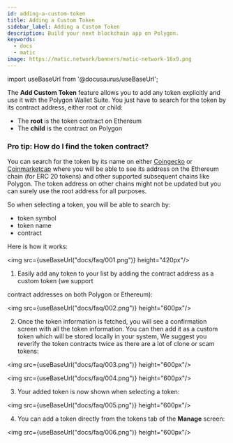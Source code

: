 ```yaml
---
id: adding-a-custom-token
title: Adding a Custom Token
sidebar_label: Adding a Custom Token
description: Build your next blockchain app on Polygon.
keywords:
  - docs
  - matic
image: https://matic.network/banners/matic-network-16x9.png
---
```

import useBaseUrl from '@docusaurus/useBaseUrl';

The **Add Custom Token** feature allows you to add any token explicitly and use it with the Polygon Wallet Suite. You just have to search for the token by its contract address, either root or child:

* The **root** is the token contract on Ethereum
* The **child** is the contract on Polygon

### Pro tip: How do I find the token contract?

You can search for the token by its name on either [Coingecko](http://coingecko.com) or [Coinmarketcap](https://coinmarketcap.com/) where you will be able to see its address on the Ethereum chain (for ERC 20 tokens) and other supported subsequent chains like Polygon. The token address on other chains might not be updated but you can surely use the root address for all purposes.

So when selecting a token, you will be able to search by:
* token symbol
* token name
* contract

Here is how it works:

<img src={useBaseUrl("docs/faq/001.png")} height="420px"/>

1. Easily add any token to your list by adding the contract address as a custom token (we support

contract addresses on both Polygon or Ethereum):

<img src={useBaseUrl("docs/faq/002.png")} height="600px"/>

2. Once the token information is fetched, you will see a confirmation screen with all the token information. You can then add it as a custom token which will be stored locally in your system, We suggest you reverify the token contracts twice as there are a lot of clone or scam tokens:

<img src={useBaseUrl("docs/faq/003.png")} height="600px"/>

<img src={useBaseUrl("docs/faq/004.png")} height="600px"/>

3. Your added token is now shown when selecting a token:

<img src={useBaseUrl("docs/faq/005.png")} height="600px"/>

4. You can add a token directly from the tokens tab of the **Manage** screen:

<img src={useBaseUrl("docs/faq/006.png")} height="600px"/>
